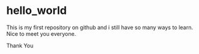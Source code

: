 # hello_world

This is my first repository on github and i still have so many ways to learn. 
Nice to meet you everyone.

Thank You 

